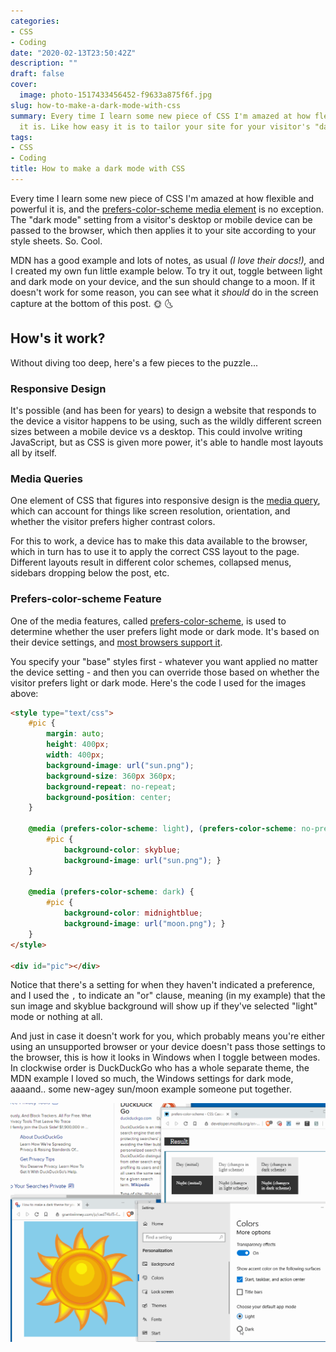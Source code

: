 ```yaml
---
categories:
- CSS
- Coding
date: "2020-02-13T23:50:42Z"
description: ""
draft: false
cover:
  image: photo-1517433456452-f9633a875f6f.jpg
slug: how-to-make-a-dark-mode-with-css
summary: Every time I learn some new piece of CSS I'm amazed at how flexible and powerful
  it is. Like how easy it is to tailor your site for your visitor's "dark mode" preference!
tags:
- CSS
- Coding
title: How to make a dark mode with CSS
---
```

Every time I learn some new piece of CSS I'm amazed at how flexible and powerful it is, and the [prefers-color-scheme media element](https://developer.mozilla.org/en-US/docs/Web/CSS/@media/prefers-color-scheme) is no exception. The "dark mode" setting from a visitor's desktop or mobile device can be passed to the browser, which then applies it to your site according to your style sheets. So. Cool.

MDN has a good example and lots of notes, as usual _(I love their docs!),_ and I created my own fun little example below. To try it out, toggle between light and dark mode on your device, and the sun should change to a moon. If it doesn't work for some reason, you can see what it _should_ do in the screen capture at the bottom of this post. 🌞 🌜



## How's it work?

Without diving too deep, here's a few pieces to the puzzle...

### Responsive Design

It's possible (and has been for years) to design a website that responds to the device a visitor happens to be using, such as the wildly different screen sizes between a mobile device vs a desktop. This could involve writing JavaScript, but as CSS is given more power, it's able to handle most layouts all by itself.

### Media Queries

One element of CSS that figures into responsive design is the [media query](https://developer.mozilla.org/en-US/docs/Web/CSS/Media_Queries), which can account for things like screen resolution, orientation, and whether the visitor prefers higher contrast colors.

For this to work, a device has to make this data available to the browser, which in turn has to use it to apply the correct CSS layout to the page. Different layouts result in different color schemes, collapsed menus, sidebars dropping below the post, etc.

### Prefers-color-scheme Feature

One of the media features, called [prefers-color-scheme](https://developer.mozilla.org/en-US/docs/Web/CSS/@media/prefers-color-scheme), is used to determine whether the user prefers light mode or dark mode. It's based on their device settings, and [most browsers support it](https://caniuse.com/#feat=prefers-color-scheme).

You specify your "base" styles first - whatever you want applied no matter the device setting - and then you can override those based on whether the visitor prefers light or dark mode. Here's the code I used for the images above:

```html
<style type="text/css">
    #pic {
        margin: auto;
        height: 400px;
        width: 400px;
        background-image: url("sun.png");
        background-size: 360px 360px;
        background-repeat: no-repeat;
		background-position: center;
    }

    @media (prefers-color-scheme: light), (prefers-color-scheme: no-preference) {
        #pic {
            background-color: skyblue;
            background-image: url("sun.png"); }
    }

    @media (prefers-color-scheme: dark) {
        #pic {
            background-color: midnightblue;
            background-image: url("moon.png"); }
    }
</style>

<div id="pic"></div>
```

Notice that there's a setting for when they haven't indicated a preference, and I used the `,` to indicate an "or" clause, meaning (in my example) that the sun image and skyblue background will show up if they've selected "light" mode or nothing at all.

And just in case it doesn't work for you, which probably means you're either using an unsupported browser or your device doesn't pass those settings to the browser, this is how it looks in Windows when I toggle between modes. In clockwise order is DuckDuckGo who has a whole separate theme, the MDN example I loved so much, the Windows settings for dark mode, aaaand.. some new-agey sun/moon example someone put together.

![](dark-scheme.gif)
